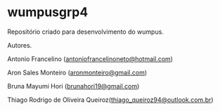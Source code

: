 # wumpusgrp4
Repositório criado para desenvolvimento do wumpus.

Autores.

Antonio Francelino (antoniofrancelinoneto@hotmail.com)

Aron Sales Monteiro (aronmonteiro@gmail.com)

Bruna Mayumi Hori (brunahori19@gmail.com)

Thiago Rodrigo de Oliveira Queiroz(thiago_queiroz94@outlook.com.br)
